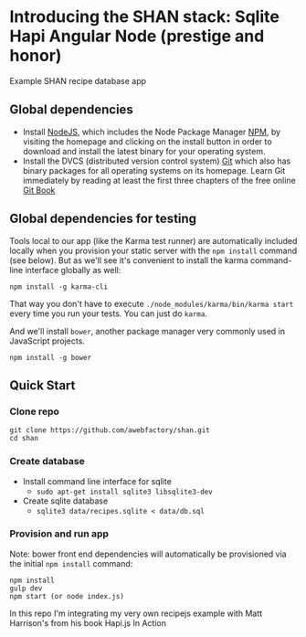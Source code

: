 # Introducing the SHAN stack: Sqlite Hapi Angular Node (prestige and honor)

Example SHAN recipe database app

## Global dependencies

* Install [NodeJS](https://nodejs.org/), which includes the Node Package Manager [NPM](https://www.npmjs.com/), by visiting the homepage and clicking on the install button in order to download and install the latest binary for your operating system.
* Install the DVCS (distributed version control system) [Git](https://git-scm.com/) which also has binary packages for all operating systems on its homepage. Learn Git immediately by reading at least the first three chapters of the free online [Git Book](https://git-scm.com/book/en/v2)

## Global dependencies for testing

Tools local to our app (like the Karma test runner) are automatically included locally when you provision your static server with the `npm install` command (see below). But as we'll see it's convenient to install the karma command-line interface globally as well:

````
npm install -g karma-cli
````

That way you don't have to execute `./node_modules/karma/bin/karma start` every time you run your tests. You can just do `karma`.

And we'll install `bower`, another package manager very commonly used in JavaScript projects.

````
npm install -g bower
````

## Quick Start

### Clone repo

````
git clone https://github.com/awebfactory/shan.git
cd shan
````

### Create database

* Install command line interface for sqlite
  * `sudo apt-get install sqlite3 libsqlite3-dev`
* Create sqlite database
  * `sqlite3 data/recipes.sqlite < data/db.sql`

### Provision and run app

Note: bower front end dependencies will automatically be provisioned via the initial `npm install` command:

````
npm install
gulp dev
npm start (or node index.js)
````

In this repo I'm integrating my very own recipejs example with Matt Harrison's from his book Hapi.js In Action
